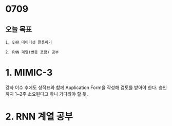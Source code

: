 # 0709
## 오늘 목표
```
1. EHR 데이터셋 활용하기

2. RNN 계열(변종 포함) 공부
```

# 1. MIMIC-3
강좌 이수 후에도 성적표와 함께 Application Form을 작성해 검토를 받아야 한다. 승인까지 1~2주 소요된다고 하니 기다려야 할 듯.

# 2. RNN 계열 공부

